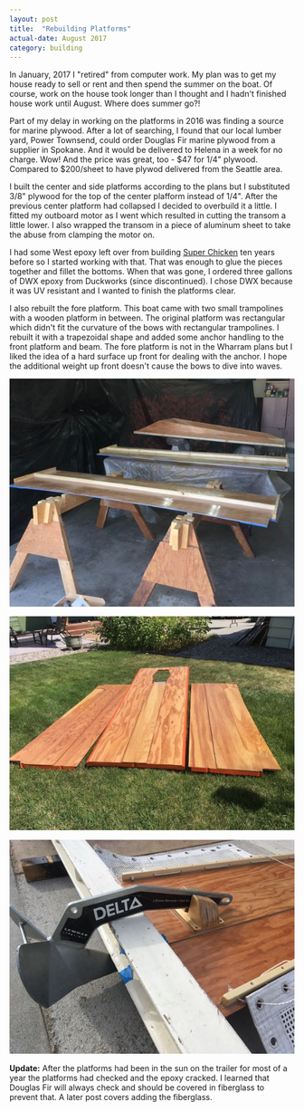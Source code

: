 ```yaml
---
layout: post
title:  "Rebuilding Platforms"
actual-date: August 2017
category: building
---
```


In January, 2017 I "retired" from computer work. My plan was to get my house ready to sell or rent and then spend the summer on the boat. Of course, work on the house took longer than I thought and I hadn't finished house work until August. Where does summer go?!

Part of my delay in working on the platforms in 2016 was finding a source for marine plywood. After a lot of searching, I found that our local lumber yard, Power Townsend,  could order Douglas Fir marine plywood from a supplier in Spokane. And it would be delivered to Helena in a week for no charge. Wow! And the price was great, too - $47 for 1/4" plywood. Compared to $200/sheet to have plywod delivered from the Seattle area.

I built the center and side platforms according to the plans but I substituted 3/8" plywood for the top of the center plafform instead of 1/4". After the previous center platform had collapsed I decided to overbuild it a little. I fitted my outboard motor as I went which resulted in cutting the transom a little lower. I also wrapped the transom in a piece of aluminum sheet to take the abuse from clamping the motor on.

I had some West epoxy left over from building [Super Chicken](http://superchicken.turnbows.org) ten years before so I started working with that. That was enough to glue the pieces together and fillet the bottoms. When that was gone, I ordered three gallons of DWX epoxy from Duckworks (since discontinued). I chose DWX because it was UV resistant and I wanted to finish the platforms clear.

I also rebuilt the fore platform. This boat came with two small trampolines with a wooden platform in between. The original platform was rectangular which didn't fit the curvature of the bows with rectangular trampolines. I rebuilt it with a trapezoidal shape and added some anchor handling to the front platform and beam. The fore platform is not in the Wharram plans but I liked the idea of a hard surface up front for dealing with the anchor. I hope the additional weight up front doesn't cause the bows to dive into waves.

![Painting Platforms](/assets/images/paintingplatforms.jpg)

![Platforms](/assets/images/platforms.jpg)

![Anchor Handling](/assets/images/anchorhandling.jpg)

**Update:** After the platforms had been in the sun on the trailer for most of a year the platforms had checked and the epoxy cracked. I learned that Douglas Fir will always check and should be covered in fiberglass to prevent that. A later post covers adding the fiberglass.
